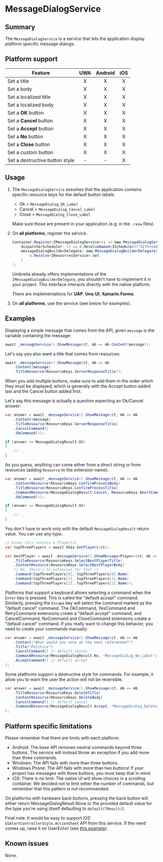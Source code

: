 # MessageDialogService

## Summary

The `MessageDialogService` is a service that lets the application display platform specific message dialogs.

## Platform support

| Feature                           | UWA | Android | iOS |
| --------------------------------- |:---:|:-------:|:---:|
| Set a title                       |  X  |    X    |  X  |
| Set a body                        |  X  |    X    |  X  |
| Set a localized title             |  X  |    X    |  X  |
| Set a localized body              |  X  |    X    |  X  |
| Set a **OK** button               |  X  |    X    |  X  |
| Set a **Cancel** button           |  X  |    X    |  X  |
| Set a **Accept** button           |  X  |    X    |  X  |
| Set a **No** button               |  X  |    X    |  X  |
| Set a **Close** button            |  X  |    X    |  X  |
| Set a custom button               |  X  |    X    |  X  |
| Set a destructive button style    |  -  |    -    |  X  |

## Usage

1. The `MessageDialogService` assumes that the application contains specific resource keys for the default button labels.

	* Ok = `MessageDialog_Ok_Label`
	* Cancel = `MessageDialog_Cancel_Label`
	* Close = `MessageDialog_Close_Label`

	Make sure those are present in your application (e.g. in the `.resw` files).

1. On **all platforms**, register the service.
	```csharp
	Container.Register<IMessageDialogService>(c => new MessageDialogService(
		dispatcherScheduler: () => c.ResolveNamed<IScheduler>("UIThread"),
		messageDialogBuilderDelegate: new MessageDialogBuilderDelegate(
			c.Resolve<IResourcesService>.Get
		)
	);
	```

	Umbrella already offers implementations of the `IMessageDialogBuilderDelegate`, you shouldn't have to implement it in your project. This interface interacts directly with the native platform.

	There are implementations for **UAP**, **Uno.UI**, **Xamarin.Forms**.

1. On **all platforms**, use the service (see below for examples).

## Examples

Displaying a simple message that comes from the API, given `message` is the variable containing the message:

```csharp
await _messageService().ShowMessage(ct, mb => mb.Content(message));
```

Let's say you also want a title that comes from resources:

```csharp
await _messageService().ShowMessage(ct, mb => mb
	.Content(message)
	.TitleResource(ResourceKeys.ServerResponseTitle)); 
```

When you add multiple buttons, make sure to add them in the order which they must be displayed, which is generally with the Accept button added last and the Cancel button added first.

Let's say this message is actually a question expecting an Ok/Cancel answer:

```csharp
var answer = await _messageService().ShowMessage(ct, mb => mb
	.Content(message)
	.TitleResource(ResourceKeys.ServerResponseTitle)
    .CancelCommand()
	.OkCommand());

if (answer == MessageDialogResult.Ok)
{
	// ...
}
```

As you guess, anything can come either from a direct string or from resources (adding `Resource` to the extension name):

```csharp
var answer = await _messageService().ShowMessage(ct, mb => mb
	.ContentResource(ResourceKeys.ConfirmProcessBody)
	.TitleResource(ResourceKeys.ConfirmProcessTitle)
    .CommandResource(MessageDialogResult.Cancel, ResourceKeys.AbortCommandLabel)
	.OkCommand());

if (answer == MessageDialogResult.Ok)
{
	// ...
}
```

You don't have to work only with the default `MessageDialogResult` return value. You can use any type.

```csharp
// Given this returns a Player[3]
var topThreePlayers = await this.GetPlayers(ct);

var bestPlayer = await _messageService().ShowMessage<Player>(ct, mb => mb
	.TitleResource(ResourceKeys.SelectBestPlayerTitle)
	.ContentResource(ResourceKeys.SelectBestPlayerBody)
    // No, there's no extension for that ;)
	.Command(topThreePlayers[0], topThreePlayers[0}.Name)
	.Command(topThreePlayers[1], topThreePlayers[1}.Name)
	.Command(topThreePlayers[2], topThreePlayers[2}.Name));
```

Platforms that support a keyboard allows selecting a command when the `Enter` key is pressed. This is called the "default accept" command. Similarily, pressing the `Escape` key will select the command marked as the "default cancel" command. The OkCommand, YesCommand and RetryCommand extensions create a "default accept" command, and CancelCommand, NoCommand and CloseCommand extensions create a "default cancel" command. If you really want to change this behavior, you need to create your commands manually.

```csharp
var answer = await _messageService().ShowMessage(ct, mb => mb
	.Content("What would you vote at the next referendum?")
	.Title("Politics")
	.CancelCommand() // default cancel
	.CommandResource(MessageDialogResult.No, "MessageDialog_No_Label") // neutral
	.AcceptCommand() // default accept
);
```

Some platforms support a destructive style for commands. For example, it allow you to warn the user the action will not be reversible.

```csharp
var answer = await _messageService().ShowMessage(ct, mb => mb
	.TitleResource(ResourceKeys.DeleteTitle)
	.ContentResource(ResourceKeys.DeleteBody)
	.CancelCommand() // default cancel
	.CommandResource(MessageDialogResult.Accept, "MessageDialog_Delete_Label", isDestructive: true) // Delete in destructive style
);
```

## Platform specific limitations

Please remember that there are limits with each platform:
 * Android: The base API removes neutral commands beyond three buttons. The service will instead throw an exception if you add more than three commands.
 * Windows: The API fails with more than three buttons.
 * Windows Phone: The API fails with more than two buttons! If your project has messages with three buttons, you must keep that in mind.
 * iOS: There is no limit. The native UI will show choices in a scrolling container. We decided not to limit either the number of commands, but remember that this pattern is not recommended.

On platforms with hardware back buttons, pressing the back button will either return MessageDialogResult.None or the provided default value for the type you're using (itself defaulting to `default(TResult)`).

Final note: It would be easy to support iOS' `UIAlertControllerStyle.ActionSheet` API from this service. If the need comes up, raise it on UserEcho! (see [this example](https://developer.xamarin.com/recipes/ios/standard_controls/alertcontroller/Images/actionsheet.png)).

## Known issues

None.
